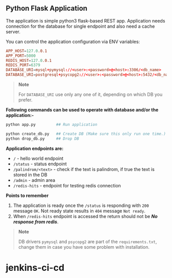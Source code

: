 
## Python Flask Application
The application is simple python3 flask-based REST app. Application needs connection for the database for single endpoint and also need a cache server.

You can control the application configuration via ENV variables:
```conf
APP_HOST=127.0.0.1
APP_PORT=5000
REDIS_HOST=127.0.0.1
REDIS_PORT=6379
DATABASE_URI=mysql+pymysql://<user>:<password>@<host>:3306/<db_name>
DATABASE_URI=postgresql+psycopg2://<user>:<password>@<host>:5432/<db_name>
```

> **Note**
>
> For `DATABASE_URI` use only any one of it, depending on which DB you prefer.

**Following commands can be used to operate with database and/or the application:-**
```sh
python app.py         ## Run application
```

```sh
python create_db.py   ## Create DB (Make sure this only run one time.)
python drop_db.py     ## Drop DB
```

**Application endpoints are:**
* `/` - hello world endpoint
* `/status` - status endpoint
* `/palindrom/<text>` - check if the text is palindrom, if true the text is stored in the DB
* `/admin` - admin area
* `/redis-hits` - endpoint for testing redis connection

**Points to remember**
1. The application is ready once the `/status` is responding with `200` message `OK`. Not ready state results in `404` message `Not ready`.
2. When `/redis-hits` endpoint is accessed the return should not be ***No response from redis***.

> **Note**
>
> DB drivers `pymysql` and `psycopg2` are part of the `requirements.txt`, change them in case you have some problem with installation.
# jenkins-ci-cd
